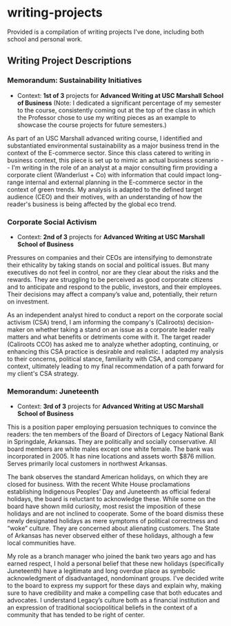 # writing-projects

Provided is a compilation of writing projects I've done, including both school and personal work. 

## Writing Project Descriptions

### Memorandum: Sustainability Initiatives

* Context: **1st of 3** projects for **Advanced Writing at USC Marshall School of Business** (Note: I dedicated a significant percentage of my semester to the course, consistently coming out at the top of the class in which the Professor chose to use my writing pieces as an example to showcase the course projects for future semesters.)

As part of an USC Marshall advanced writing course, I identified and substantiated environmental sustainability as a major business trend in the context of the E-commerce sector. Since this class catered to writing in business context, this piece is set up to mimic an actual business scenario -- I'm writing in the role of an analyst at a major consulting firm providing a corporate client (Wanderlust + Co) with information that could impact long-range internal and external planning in the E-commerce sector in the context of green trends. My analysis is adapted to the defined target audience (CEO) and their motives, with an understanding of how the reader's business is being affected by the global eco trend.

### Corporate Social Activism

* Context: **2nd of 3** projects for **Advanced Writing at USC Marshall School of Business**

Pressures on companies and their CEOs are intensifying to demonstrate their ethicality by taking stands on social and political issues. But many executives do not feel in control, nor are they clear about the risks and the rewards. They are struggling to be perceived as good corporate citizens and to anticipate and respond to the public, investors, and their employees. Their decisions may affect a company’s value and, potentially, their return on investment.

As an independent analyst hired to conduct a report on the corporate social activism (CSA) trend, I am informing the company's (Caliroots) decision-maker on whether taking a stand on an issue as a corporate leader really matters and what benefits or detriments come with it. The target reader (Caliroots CCO) has asked me to analyze whether adopting, continuing, or enhancing this CSA practice is desirable and realistic. I adapted my analysis to their concerns, political stance, familiarity with CSA, and company context, ultimately leading to my final recommendation of a path forward for my client's CSA strategy. 


### Memorandum: Juneteenth

* Context: **3rd of 3** projects for **Advanced Writing at USC Marshall School of Business**

This is a position paper employing persuasion techniques to convince the readers: the ten members of the Board of Directors of Legacy National Bank in Springdale, Arkansas. They are politically and socially conservative. All board members are white males except one white female. The bank was incorporated in 2005. It has nine locations and assets worth $876 million. Serves primarily local customers in northwest Arkansas. 

The bank observes the standard American holidays, on which they are closed for business. With the recent White House proclamations establishing Indigenous Peoples’ Day and Juneteenth as official federal holidays, the board is reluctant to acknowledge these. While some on the board have shown mild curiosity, most resist the imposition of these holidays and are not inclined to cooperate. Some of the board dismiss these newly designated holidays as mere symptoms of political correctness and “woke” culture. They are concerned about alienating customers. The State of Arkansas has never observed either of these holidays, although a few local communities have.

My role as a branch manager who joined the bank two years ago and has earned respect, I hold a personal belief that these new holidays (specifically Juneteenth) have a legitimate and long overdue place as symbolic acknowledgment of disadvantaged, nondominant groups. I've decided write to the board to express my support for these days and explain why, making sure to have credibility and make a compelling case that both educates and advocates. I understand Legacy’s culture both as a financial institution and an expression of traditional sociopolitical beliefs in the context of a community that has tended to be right of center.

